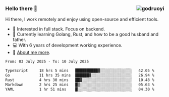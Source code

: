 ### Hello there 👋 <img align="right" src="https://github-readme-stats.vercel.app/api?username=godruoyi&show_icons=true" alt="godruoyi" />

Hi there, I work remotely and enjoy using open-source and efficient tools.

- 🔭 Interested in full stack. Focus on backend.
- 🌱 Currently learning Golang, Rust, and how to be a good husband and father.
- 💻 With 6 years of development working experience.
- 👒 [About me more](https://godruoyi.com/posts/about-godruoyi).



<!--START_SECTION:waka-->

```txt
From: 03 July 2025 - To: 10 July 2025

TypeScript     18 hrs 5 mins   ██████████▓░░░░░░░░░░░░░░   42.05 %
Go             11 hrs 35 mins  ██████▓░░░░░░░░░░░░░░░░░░   26.94 %
Rust           4 hrs 30 mins   ██▓░░░░░░░░░░░░░░░░░░░░░░   10.48 %
Markdown       2 hrs 25 mins   █▒░░░░░░░░░░░░░░░░░░░░░░░   05.63 %
YAML           1 hr 51 mins    █░░░░░░░░░░░░░░░░░░░░░░░░   04.30 %
```

<!--END_SECTION:waka-->
